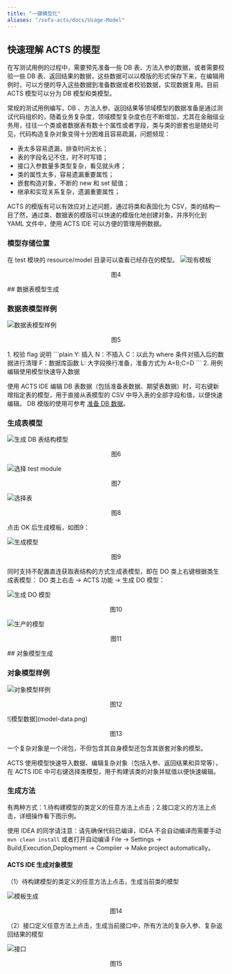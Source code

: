 ```yaml
---
title: "一键模型化"
aliases: "/sofa-acts/docs/Usage-Model"
---
```


## 快速理解 ACTS 的模型
在写测试用例的过程中，需要预先准备一些 DB 表、方法入参的数据，或者需要校验一些 DB 表、返回结果的数据，这些数据可以以模版的形式保存下来，在编辑用例时，可以方便的导入这些数据到准备数据或者校验数据，实现数据复用。目前 ACTS 模型可以分为 DB 模型和类模型。

常规的测试用例编写，DB 、方法入参、返回结果等领域模型的数据准备是通过测试代码组织的，随着业务复杂度，领域模型复杂度也在不断增加，尤其在金融级业务用，往往一个类或者数据表有数十个属性或者字段，类与类的嵌套也是随处可见，代码构造复杂对象变得十分困难且容易疏漏，问题频现：
* 表太多容易遗漏，排查时间太长；
* 表的字段名记不住，时不时写错；
* 接口入参数量多类型复杂，看见就头疼；
* 类的属性太多，容易遗漏重要属性；
* 嵌套构造对象，不断的 new 和 set 赋值；
* 继承和实现关系复杂，遗漏重要属性；

ACTS 的模版有可以有效应对上述问题，通过将类和表固化为 CSV，类的结构一目了然，通过类、数据表的模版可以快速的模版化地创建对象，并序列化到 YAML 文件中，使用 ACTS IDE 可以方便的管理用例数据。

### 模型存储位置

在 test 模块的 resource/model 目录可以查看已经存在的模型。
![现有模板](existing-module.png)

<p align="center">图4</p>
## 数据表模型生成

### 数据表模型样例

![数据表模型样例](sample.png)
<p align="center">图5</p>
1. 校验 flag 说明
    ```plain
    Y: 插入
    N：不插入
    C：以此为 where 条件对插入后的数据进行清理
    F：数据库函数
    L: 大字段换行准备，准备方式为 A=B;C=D
    ```
2. 用例编辑使用模型快速导入数据

使用 ACTS IDE 编辑 DB 表数据（包括准备表数据、期望表数据）时，可右键新增指定表的模型，用于直接从表模型的 CSV 中导入表的全部字段和值，以便快速编辑。
DB 模版的使用可参考 [准备 DB 数据](../usage-ide#准备-DB-数据)。

### 生成表模型

![生成 DB 表结构模型](generate-db-table-model.png)
<p align="center">图6</p>

![选择 test module](select-test-module.png)
<p align="center">图7</p>

![选择表](select-table.png)
<p align="center">图8</p>
点击 OK 后生成模板，如图9：

![生成模型](generated-model.png)
<p align="center">图9</p>

同时支持不配置直连获取表结构的方式生成表模型，即在 DO 类上右键根据类生成表模型：
DO 类上右击 -> ACTS 功能 -> 生成 DO 模型：

![生成 DO 模型](generate-do-model.png)
<p align="center">图10</p>

![生产的模型](generated-do-model.png)
<p align="center">图11</p>
## 对象模型生成

### 对象模型样例

![对象模型样例](object-model-sample.png)
<p align="center">图12</p>
![模型数据](model-data.png)
<p align="center">图13</p>
一个复杂对象是一个闭包，不但包含其自身模型还包含其嵌套对象的模型。

ACTS 使用模型快速导入数据、编辑复杂对象（包括入参、返回结果和异常等），在 ACTS IDE 中可右键选择类模型，用于构建该类的对象并赋值以便快速编辑。

### 生成方法
有两种方式：1.待构建模型的类定义的任意方法上点击；2.接口定义的方法上点击，详细操作看下图示例。

使用 IDEA 的同学请注意：请先确保代码已编译，IDEA 不会自动编译而需要手动 `mvn clean install` 或者打开自动编译 File -> Settings -> Build,Execution,Deployment -> Compiler -> Make project automatically。

#### ACTS IDE 生成对象模型
（1）待构建模型的类定义的任意方法上点击，生成当前类的模型

![模板生成](generate-class-model.png)
<p align="center">图14</p>
（2）接口定义任意方法上点击，生成当前接口中，所有方法的复杂入参、复杂返回结果的模型

![接口](interface.png)
<p align="center">图15</p>
